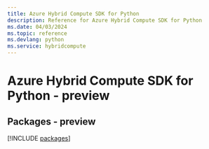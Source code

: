 ```yaml
---
title: Azure Hybrid Compute SDK for Python
description: Reference for Azure Hybrid Compute SDK for Python
ms.date: 04/03/2024
ms.topic: reference
ms.devlang: python
ms.service: hybridcompute
---
```

# Azure Hybrid Compute SDK for Python - preview
## Packages - preview
[!INCLUDE [packages](hybrid-compute-index.md)]
